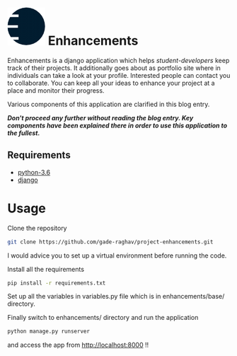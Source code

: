 # ![Logo](/enhancements/static/images/offlog3.png) Enhancements




Enhancements is a django application which helps *student-developers* keep track of their projects. 
It additionally goes about as portfolio site where in individuals can take a look at your profile.
Interested people can contact you to collaborate.
You can keep all your ideas to enhance your project at a place and monitor their progress.

Various components of this application are clarified in this blog entry.

***Don't proceed any further without reading the blog entry. Key components have been explained there in order to use this application to the fullest.***


## Requirements

* [python-3.6](https://www.python.org/downloads/release/python-3611/)
* [django](https://www.djangoproject.com/)


# Usage

Clone the repository
```bash
git clone https://github.com/gade-raghav/project-enhancements.git
```
I would advice you to set up a virtual environment before running the code.

Install all the requirements 
```bash
pip install -r requirements.txt
```

Set up all the variables in variables.py file which is in enhancements/base/ directory.

Finally switch to enhancements/ directory and run the application
```bash
python manage.py runserver
```
and access the app from [http://localhost:8000](http://localhost:8000) !!
